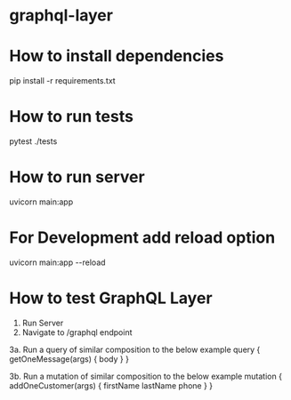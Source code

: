 # graphql-layer

# How to install dependencies
pip install -r requirements.txt

# How to run tests
pytest ./tests

# How to run server
uvicorn main:app
# For Development add reload option
uvicorn main:app --reload

# How to test GraphQL Layer
 1. Run Server
 2. Navigate to /graphql endpoint

 3a. Run a query of similar composition to the below example
    query {
        getOneMessage(args) {
            body
        }
    }

 3b. Run a mutation of similar composition to the below example
    mutation {
        addOneCustomer(args) {
            firstName
            lastName
            phone
        }
    }
